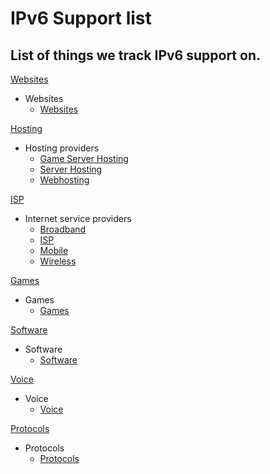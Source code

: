 # IPv6 Support list

## List of things we track IPv6 support on.

[Websites](//)
* Websites
  * [Websites](/websites.csv/)

[Hosting](/hosting/)
* Hosting providers
  * [Game Server Hosting](/hosting/game.csv/)
  * [Server Hosting](/hosting/server.csv)
  * [Webhosting](/hosting/webhosting.csv)
  
[ISP](/isp/)
* Internet service providers
  * [Broadband](/ISP/broadband.csv/)
  * [ISP](/ISP/isp.csv/)
  * [Mobile](/ISP/mobile.csv/)
  * [Wireless](/ISP/wireless.csv/)
  
[Games](//)
* Games
  * [Games](/games.csv/)

[Software](//)
* Software 
  * [Software](/software.csv/)
  
[Voice](//)
* Voice
  * [Voice](/voice.csv/)

[Protocols](//)
* Protocols
  * [Protocols](/protocols.csv/)
